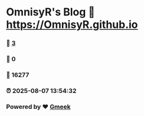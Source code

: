 # OmnisyR's Blog :link: https://OmnisyR.github.io 
### :page_facing_up: [3](https://OmnisyR.github.io/tag.html) 
### :speech_balloon: 0 
### :hibiscus: 16277 
### :alarm_clock: 2025-08-07 13:54:32 
### Powered by :heart: [Gmeek](https://github.com/Meekdai/Gmeek)
